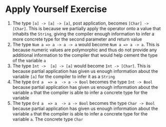 # Apply Yourself Exercise

1. The type `[a] -> [a] -> [a]`, post application, becomes `[Char] -> [Char]`. This is because we partially apply the operator onto a value that inhabits the `String`, giving the compiler enough information to infer a more concrete type for the second parameter and return value
2. The type `Num a => a -> a -> a` would become `Num a => a -> a`. This is because numeric values are polymorphic and thus do not provide any additional information to the compiler that would help cement the type of the variable `a`
3. The type `Int ->  [a] -> [a]` would become `Int -> [Char]`. This is because partial application has given us enough information about the variable `[a]` for the compiler to infer it as a `String`
4. The type `Ord a  => a  -> a -> Bool` becomes the type `Int -> Bool` because partial application has given us enough information about the variable `a` that the compiler is able to infer a concrete type for the variable
5. The type `Ord a  => a  -> a -> Bool` becomes the type `Char -> Bool` because partial application has given us enough information about the variable `a`  that the compiler is able to infer a concrete type for the variable `a`. The concrete type `Char`
